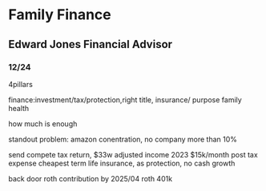 # Family Finance

## Edward Jones Financial Advisor

### 12/24

4pillars

finance:investment/tax/protection,right title, insurance/ purpose family health

how much is enough

standout problem: amazon conentration, no company more than 10%

send compete tax return, $33w adjusted income 2023 $15k/month post tax expense cheapest term life insurance, as protection, no cash growth

back door roth contribution by 2025/04 roth 401k



